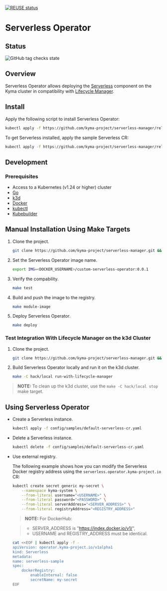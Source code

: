 [![REUSE status](https://api.reuse.software/badge/github.com/kyma-project/serverless-manager)](https://api.reuse.software/info/github.com/kyma-project/serverless-manager)

# Serverless Operator

## Status
![GitHub tag checks state](https://img.shields.io/github/checks-status/kyma-project/serverless-manager/main?label=serverless-operator&link=https%3A%2F%2Fgithub.com%2Fkyma-project%2Fserverless-manager%2Fcommits%2Fmain)

## Overview

Serverless Operator allows deploying the [Serverless](https://kyma-project.io/docs/kyma/latest/01-overview/serverless/) component on the Kyma cluster in compatibility with [Lifecycle Manager](https://github.com/kyma-project/lifecycle-manager).

## Install

Apply the following script to install Serverless Operator:

```bash
kubectl apply -f https://github.com/kyma-project/serverless-manager/releases/latest/download/serverless-operator.yaml
```

To get Serverless installed, apply the sample Serverless CR:

```bash
kubectl apply -f https://github.com/kyma-project/serverless-manager/releases/latest/download/default-serverless-cr.yaml
```

## Development

### Prerequisites

- Access to a Kubernetes (v1.24 or higher) cluster
- [Go](https://go.dev/)
- [k3d](https://k3d.io/)
- [Docker](https://www.docker.com/)
- [kubectl](https://kubernetes.io/docs/tasks/tools/)
- [Kubebuilder](https://book.kubebuilder.io/)


## Manual Installation Using Make Targets

1. Clone the project.

    ```bash
    git clone https://github.com/kyma-project/serverless-manager.git && cd serverless-manager/
    ```

2. Set the Serverless Operator image name.

    ```bash
    export IMG=<DOCKER_USERNAME>/custom-serverless-operator:0.0.1
    ```

3. Verify the compability.

    ```bash
    make test
    ```

4. Build and push the image to the registry.

    ```bash
    make module-image
    ```

5. Deploy Serverless Operator.

    ```bash
    make deploy
    ```

### Test Integration With Lifecycle Manager on the k3d Cluster

1. Clone the project.

    ```bash
    git clone https://github.com/kyma-project/serverless-manager.git && cd serverless-manager/
    ```

2. Build Serverless Operator locally and run it on the k3d cluster.

    ```bash
    make -C hack/local run-with-lifecycle-manager
    ```

> **NOTE:** To clean up the k3d cluster, use the `make -C hack/local stop` make target.


## Using Serverless Operator

- Create a Serverless instance.

    ```bash
    kubectl apply -f config/samples/default-serverless-cr.yaml
    ```

- Delete a Serverless instance.

    ```bash
    kubectl delete -f config/samples/default-serverless-cr.yaml
    ```

- Use external registry.

    The following example shows how you can modify the Serverless Docker registry address using the `serverless.operator.kyma-project.io` CR:

    ```bash
    kubectl create secret generic my-secret \
        --namespace kyma-system \
        --from-literal username="<USERNAME>" \
        --from-literal password="<PASSWORD>" \
        --from-literal serverAddress="<SERVER_ADDRESS>" \
        --from-literal registryAddress="<REGISTRY_ADDRESS>"
    ```

    > **NOTE:** For DockerHub: 
    <!-- markdown-link-check-disable-next-line -->
    > - SERVER_ADDRESS is "https://index.docker.io/v1/",
    > - USERNAME and REGISTRY_ADDRESS must be identical.

    ```bash
    cat <<EOF | kubectl apply -f -
    apiVersion: operator.kyma-project.io/v1alpha1
    kind: Serverless
    metadata:
    name: serverless-sample
    spec:
        dockerRegistry:
            enableInternal: false
            secretName: my-secret
    EOF
    ```